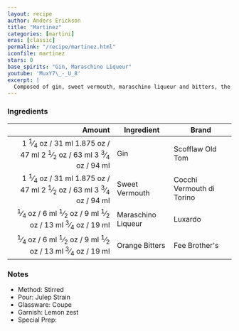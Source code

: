 ```yaml
---
layout: recipe
author: Anders Erickson
title: "Martinez"
categories: [martini]
eras: [classic]
permalink: "/recipe/martinez.html"
iconfile: martinez
stars: 0
base_spirits: "Gin, Maraschino Liqueur"
youtube: 'MuxY7\_-_U_8'
excerpt: |
  Composed of gin, sweet vermouth, maraschino liqueur and bitters, the classic Martinez cocktail dates back to the late 1800s.
---
```


### Ingredients

|  Amount | Ingredient         | Brand                     |
| ------: | ------------------ | ------------------------- |
| <span class="onex active">1 <sup>1</sup>&frasl;<sub>4</sub> oz  / 31 ml</span> <span class="onehalfx">1.875 oz  / 47 ml</span> <span class="twox">2 <sup>1</sup>&frasl;<sub>2</sub> oz  / 63 ml</span> <span class="threex">3 <sup>3</sup>&frasl;<sub>4</sub> oz  / 94 ml</span>| Gin                | Scofflaw Old Tom          |
| <span class="onex active">1 <sup>1</sup>&frasl;<sub>4</sub> oz  / 31 ml</span> <span class="onehalfx">1.875 oz  / 47 ml</span> <span class="twox">2 <sup>1</sup>&frasl;<sub>2</sub> oz  / 63 ml</span> <span class="threex">3 <sup>3</sup>&frasl;<sub>4</sub> oz  / 94 ml</span>| Sweet Vermouth     | Cocchi Vermouth di Torino |
| <span class="onex active"> <sup>1</sup>&frasl;<sub>4</sub> oz  / 6 ml</span> <span class="onehalfx"> <sup>1</sup>&frasl;<sub>2</sub> oz  / 9 ml</span> <span class="twox"> <sup>1</sup>&frasl;<sub>2</sub> oz  / 13 ml</span> <span class="threex"> <sup>3</sup>&frasl;<sub>4</sub> oz  / 19 ml</span>| Maraschino Liqueur | Luxardo                   |
| <span class="onex active"> <sup>1</sup>&frasl;<sub>4</sub> oz  / 6 ml</span> <span class="onehalfx"> <sup>1</sup>&frasl;<sub>2</sub> oz  / 9 ml</span> <span class="twox"> <sup>1</sup>&frasl;<sub>2</sub> oz  / 13 ml</span> <span class="threex"> <sup>3</sup>&frasl;<sub>4</sub> oz  / 19 ml</span>| Orange Bitters     | Fee Brother's             |

### Notes

- Method: Stirred
- Pour: Julep Strain
- Glassware: Coupe
- Garnish: Lemon zest
- Special Prep:

    
<script type="application/ld+json">
{
  "@context": "https://schema.org",
  "@type": "Recipe",
  "author": "{{ page.author }}",
  "description": "{{ page.excerpt | strip_html | replace: '"', "'" }}",
  "image": "{% for ingredient in site.data[page.iconfile].images.ingredient limit: 1 %}{{ ingredient.url }}{% endfor %}",
  "recipeIngredient": [  "1.25 oz Gin ",
  "1.25 oz Sweet Vermouth",
  "0.25 oz Maraschino Liqueur",
  "0.25 oz Orange Bitters"],
  "name": "{{ page.title }}",
  "recipeInstructions": "  {
    '': 'HowToStep',
    'text': '- Method: Stirred
'
  },  {
    '': 'HowToStep',
    'text': '- Pour: Julep Strain
'
  },  {
    '': 'HowToStep',
    'text': '- Glassware: Coupe
'
  },  {
    '': 'HowToStep',
    'text': '- Garnish: Lemon zest
'
  },  {
    '': 'HowToStep',
    'text': '- Special Prep:
'
  }",
  "recipeYield": "1 cocktail",
  "recipeCategory": "cocktail"
}
</script>

    